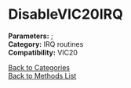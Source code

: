 # DisableVIC20IRQ

**Parameters:** ;  
**Category:** IRQ routines  
**Compatibility:** VIC20  


[Back to Categories](../categories/irq_routines.md)  
[Back to Methods List](../../SUMMARY.md)
